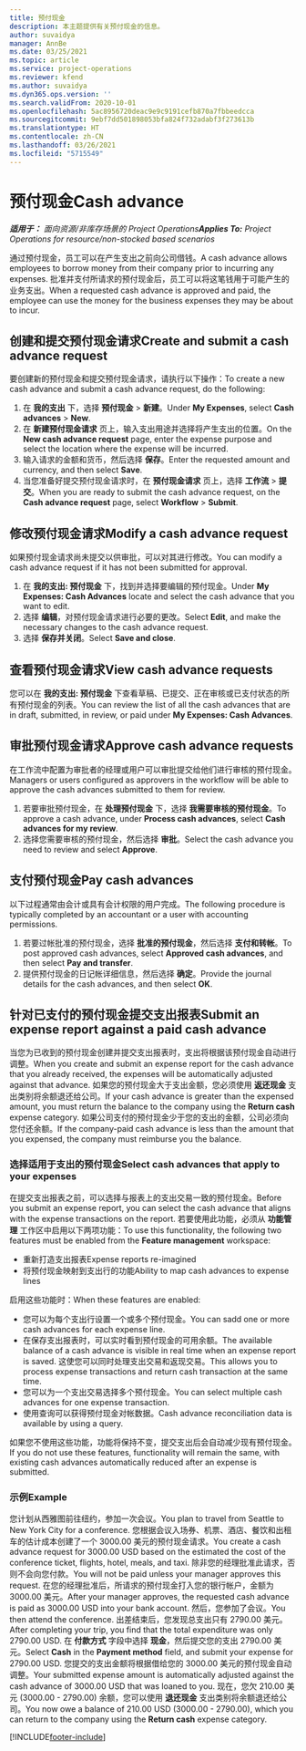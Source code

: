 ```yaml
---
title: 预付现金
description: 本主题提供有关预付现金的信息。
author: suvaidya
manager: AnnBe
ms.date: 03/25/2021
ms.topic: article
ms.service: project-operations
ms.reviewer: kfend
ms.author: suvaidya
ms.dyn365.ops.version: ''
ms.search.validFrom: 2020-10-01
ms.openlocfilehash: 5ac8956720deac9e9c9191cefb870a7fbbeedcca
ms.sourcegitcommit: 9ebf7dd501898053bfa824f732adabf3f273613b
ms.translationtype: HT
ms.contentlocale: zh-CN
ms.lasthandoff: 03/26/2021
ms.locfileid: "5715549"
---
```

# <a name="cash-advance"></a><span data-ttu-id="0b911-103">预付现金</span><span class="sxs-lookup"><span data-stu-id="0b911-103">Cash advance</span></span>

<span data-ttu-id="0b911-104">_**适用于：** 面向资源/非库存场景的 Project Operations_</span><span class="sxs-lookup"><span data-stu-id="0b911-104">_**Applies To:** Project Operations for resource/non-stocked based scenarios_</span></span>

<span data-ttu-id="0b911-105">通过预付现金，员工可以在产生支出之前向公司借钱。</span><span class="sxs-lookup"><span data-stu-id="0b911-105">A cash advance allows employees to borrow money from their company prior to incurring any expenses.</span></span> <span data-ttu-id="0b911-106">批准并支付所请求的预付现金后，员工可以将这笔钱用于可能产生的业务支出。</span><span class="sxs-lookup"><span data-stu-id="0b911-106">When a requested cash advance is approved and paid, the employee can use the money for the business expenses they may be about to incur.</span></span> 

## <a name="create-and-submit-a-cash-advance-request"></a><span data-ttu-id="0b911-107">创建和提交预付现金请求</span><span class="sxs-lookup"><span data-stu-id="0b911-107">Create and submit a cash advance request</span></span>
<span data-ttu-id="0b911-108">要创建新的预付现金和提交预付现金请求，请执行以下操作：</span><span class="sxs-lookup"><span data-stu-id="0b911-108">To create a new cash advance and submit a cash advance request, do the following:</span></span> 

1. <span data-ttu-id="0b911-109">在 **我的支出** 下，选择 **预付现金** > **新建**。</span><span class="sxs-lookup"><span data-stu-id="0b911-109">Under **My Expenses**, select **Cash advances** > **New**.</span></span> 
2. <span data-ttu-id="0b911-110">在 **新建预付现金请求** 页上，输入支出用途并选择将产生支出的位置。</span><span class="sxs-lookup"><span data-stu-id="0b911-110">On the **New cash advance request** page, enter the expense purpose and select the location where the expense will be incurred.</span></span>
3. <span data-ttu-id="0b911-111">输入请求的金额和货币，然后选择 **保存**。</span><span class="sxs-lookup"><span data-stu-id="0b911-111">Enter the requested amount and currency, and then select **Save**.</span></span> 
4. <span data-ttu-id="0b911-112">当您准备好提交预付现金请求时，在 **预付现金请求** 页上，选择 **工作流** > **提交**。</span><span class="sxs-lookup"><span data-stu-id="0b911-112">When you are ready to submit the cash advance request, on the **Cash advance request** page, select **Workflow** > **Submit**.</span></span>

## <a name="modify-a-cash-advance-request"></a><span data-ttu-id="0b911-113">修改预付现金请求</span><span class="sxs-lookup"><span data-stu-id="0b911-113">Modify a cash advance request</span></span>

<span data-ttu-id="0b911-114">如果预付现金请求尚未提交以供审批，可以对其进行修改。</span><span class="sxs-lookup"><span data-stu-id="0b911-114">You can modify a cash advance request if it has not been submitted for approval.</span></span>

1. <span data-ttu-id="0b911-115">在 **我的支出: 预付现金** 下，找到并选择要编辑的预付现金。</span><span class="sxs-lookup"><span data-stu-id="0b911-115">Under **My Expenses: Cash Advances** locate and select the cash advance that you want to edit.</span></span>
2. <span data-ttu-id="0b911-116">选择 **编辑**，对预付现金请求进行必要的更改。</span><span class="sxs-lookup"><span data-stu-id="0b911-116">Select **Edit**, and make the necessary changes to the cash advance request.</span></span> 
3. <span data-ttu-id="0b911-117">选择 **保存并关闭**。</span><span class="sxs-lookup"><span data-stu-id="0b911-117">Select **Save and close**.</span></span>


## <a name="view-cash-advance-requests"></a><span data-ttu-id="0b911-118">查看预付现金请求</span><span class="sxs-lookup"><span data-stu-id="0b911-118">View cash advance requests</span></span>
<span data-ttu-id="0b911-119">您可以在 **我的支出: 预付现金** 下查看草稿、已提交、正在审核或已支付状态的所有预付现金的列表。</span><span class="sxs-lookup"><span data-stu-id="0b911-119">You can review the list of all the cash advances that are in draft, submitted, in review, or paid under **My Expenses: Cash Advances**.</span></span> 

## <a name="approve-cash-advance-requests"></a><span data-ttu-id="0b911-120">审批预付现金请求</span><span class="sxs-lookup"><span data-stu-id="0b911-120">Approve cash advance requests</span></span>

<span data-ttu-id="0b911-121">在工作流中配置为审批者的经理或用户可以审批提交给他们进行审核的预付现金。</span><span class="sxs-lookup"><span data-stu-id="0b911-121">Managers or users configured as approvers in the workflow will be able to approve the cash advances submitted to them for review.</span></span> 

1. <span data-ttu-id="0b911-122">若要审批预付现金，在 **处理预付现金** 下，选择 **我需要审核的预付现金**。</span><span class="sxs-lookup"><span data-stu-id="0b911-122">To approve a cash advance, under **Process cash advances**, select **Cash advances for my review**.</span></span>
2. <span data-ttu-id="0b911-123">选择您需要审核的预付现金，然后选择 **审批**。</span><span class="sxs-lookup"><span data-stu-id="0b911-123">Select the cash advance you need to review and select **Approve**.</span></span>  

## <a name="pay-cash-advances"></a><span data-ttu-id="0b911-124">支付预付现金</span><span class="sxs-lookup"><span data-stu-id="0b911-124">Pay cash advances</span></span> 
<span data-ttu-id="0b911-125">以下过程通常由会计或具有会计权限的用户完成。</span><span class="sxs-lookup"><span data-stu-id="0b911-125">The following procedure is typically completed by an accountant or a user with accounting permissions.</span></span>

1. <span data-ttu-id="0b911-126">若要过帐批准的预付现金，选择 **批准的预付现金**，然后选择 **支付和转帐**。</span><span class="sxs-lookup"><span data-stu-id="0b911-126">To post approved cash advances, select **Approved cash advances**, and then select **Pay and transfer**.</span></span>  
2. <span data-ttu-id="0b911-127">提供预付现金的日记帐详细信息，然后选择 **确定**。</span><span class="sxs-lookup"><span data-stu-id="0b911-127">Provide the journal details for the cash advances, and then select **OK**.</span></span> 

## <a name="submit-an-expense-report-against-a-paid-cash-advance"></a><span data-ttu-id="0b911-128">针对已支付的预付现金提交支出报表</span><span class="sxs-lookup"><span data-stu-id="0b911-128">Submit an expense report against a paid cash advance</span></span> 

<span data-ttu-id="0b911-129">当您为已收到的预付现金创建并提交支出报表时，支出将根据该预付现金自动进行调整。</span><span class="sxs-lookup"><span data-stu-id="0b911-129">When you create and submit an expense report for the cash advance that you already received, the expenses will be automatically adjusted against that advance.</span></span> <span data-ttu-id="0b911-130">如果您的预付现金大于支出金额，您必须使用 **返还现金** 支出类别将余额退还给公司。</span><span class="sxs-lookup"><span data-stu-id="0b911-130">If your cash advance is greater than the expensed amount, you must return the balance to the company using the **Return cash** expense category.</span></span> <span data-ttu-id="0b911-131">如果公司支付的预付现金少于您的支出的金额，公司必须向您付还余额。</span><span class="sxs-lookup"><span data-stu-id="0b911-131">If the company-paid cash advance is less than the amount that you expensed, the company must reimburse you the balance.</span></span> 

### <a name="select-cash-advances-that-apply-to-your-expenses"></a><span data-ttu-id="0b911-132">选择适用于支出的预付现金</span><span class="sxs-lookup"><span data-stu-id="0b911-132">Select cash advances that apply to your expenses</span></span>
<span data-ttu-id="0b911-133">在提交支出报表之前，可以选择与报表上的支出交易一致的预付现金。</span><span class="sxs-lookup"><span data-stu-id="0b911-133">Before you submit an expense report, you can select the cash advance that aligns with the expense transactions on the report.</span></span> <span data-ttu-id="0b911-134">若要使用此功能，必须从 **功能管理** 工作区中启用以下两项功能：</span><span class="sxs-lookup"><span data-stu-id="0b911-134">To use this functionality, the following two features must be enabled from the **Feature management** workspace:</span></span>

  - <span data-ttu-id="0b911-135">重新打造支出报表</span><span class="sxs-lookup"><span data-stu-id="0b911-135">Expense reports re-imagined</span></span>
  - <span data-ttu-id="0b911-136">将预付现金映射到支出行的功能</span><span class="sxs-lookup"><span data-stu-id="0b911-136">Ability to map cash advances to expense lines</span></span>
 
 <span data-ttu-id="0b911-137">启用这些功能时：</span><span class="sxs-lookup"><span data-stu-id="0b911-137">When these features are enabled:</span></span>
 
  - <span data-ttu-id="0b911-138">您可以为每个支出行设置一个或多个预付现金。</span><span class="sxs-lookup"><span data-stu-id="0b911-138">You can sadd one or more cash advances for each expense line.</span></span>
  - <span data-ttu-id="0b911-139">在保存支出报表时，可以实时看到预付现金的可用余额。</span><span class="sxs-lookup"><span data-stu-id="0b911-139">The available balance of a cash advance is visible in real time when an expense report is saved.</span></span> <span data-ttu-id="0b911-140">这使您可以同时处理支出交易和返现交易。</span><span class="sxs-lookup"><span data-stu-id="0b911-140">This allows you to process expense transactions and return cash transaction at the same time.</span></span>
  - <span data-ttu-id="0b911-141">您可以为一个支出交易选择多个预付现金。</span><span class="sxs-lookup"><span data-stu-id="0b911-141">You can select multiple cash advances for one expense transaction.</span></span>
  - <span data-ttu-id="0b911-142">使用查询可以获得预付现金对帐数据。</span><span class="sxs-lookup"><span data-stu-id="0b911-142">Cash advance reconciliation data is available by using a query.</span></span> 
 
<span data-ttu-id="0b911-143">如果您不使用这些功能，功能将保持不变，提交支出后会自动减少现有预付现金。</span><span class="sxs-lookup"><span data-stu-id="0b911-143">If you do not use these features, functionality will remain the same, with existing cash advances automatically reduced after an expense is submitted.</span></span>

### <a name="example"></a><span data-ttu-id="0b911-144">示例</span><span class="sxs-lookup"><span data-stu-id="0b911-144">Example</span></span> 
<span data-ttu-id="0b911-145">您计划从西雅图前往纽约，参加一次会议。</span><span class="sxs-lookup"><span data-stu-id="0b911-145">You plan to travel from Seattle to New York City for a conference.</span></span> <span data-ttu-id="0b911-146">您根据会议入场券、机票、酒店、餐饮和出租车的估计成本创建了一个 3000.00 美元的预付现金请求。</span><span class="sxs-lookup"><span data-stu-id="0b911-146">You create a cash advance request for 3000.00 USD based on the estimated the cost of the conference ticket, flights, hotel, meals, and taxi.</span></span> <span data-ttu-id="0b911-147">除非您的经理批准此请求，否则不会向您付款。</span><span class="sxs-lookup"><span data-stu-id="0b911-147">You will not be paid unless your manager approves this request.</span></span> <span data-ttu-id="0b911-148">在您的经理批准后，所请求的预付现金打入您的银行帐户，金额为 3000.00 美元。</span><span class="sxs-lookup"><span data-stu-id="0b911-148">After your manager approves, the requested cash advance is paid as 3000.00 USD into your bank account.</span></span> <span data-ttu-id="0b911-149">然后，您参加了会议。</span><span class="sxs-lookup"><span data-stu-id="0b911-149">You then attend the conference.</span></span> <span data-ttu-id="0b911-150">出差结束后，您发现总支出只有 2790.00 美元。</span><span class="sxs-lookup"><span data-stu-id="0b911-150">After completing your trip, you find that the total expenditure was only 2790.00 USD.</span></span> <span data-ttu-id="0b911-151">在 **付款方式** 字段中选择 **现金**，然后提交您的支出 2790.00 美元。</span><span class="sxs-lookup"><span data-stu-id="0b911-151">Select **Cash** in the **Payment method** field, and submit your expense for 2790.00 USD.</span></span> <span data-ttu-id="0b911-152">您提交的支出金额将根据借给您的 3000.00 美元的预付现金自动调整。</span><span class="sxs-lookup"><span data-stu-id="0b911-152">Your submitted expense amount is automatically adjusted against the cash advance of 3000.00 USD that was loaned to you.</span></span> <span data-ttu-id="0b911-153">现在，您欠 210.00 美元 (3000.00 - 2790.00) 余额，您可以使用 **退还现金** 支出类别将余额退还给公司。</span><span class="sxs-lookup"><span data-stu-id="0b911-153">You now owe a balance of 210.00 USD (3000.00 - 2790.00), which you can return to the company using the **Return cash** expense category.</span></span>



[!INCLUDE[footer-include](../includes/footer-banner.md)]
